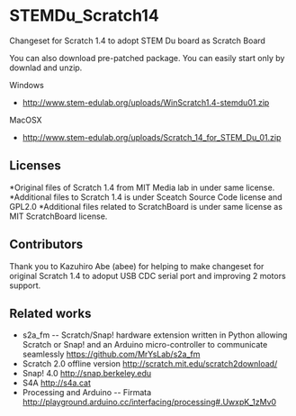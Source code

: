 STEMDu_Scratch14
================

Changeset for Scratch 1.4 to adopt STEM Du board as Scratch Board

You can also download pre-patched package. You can easily start only by downlad and unzip.

Windows
* http://www.stem-edulab.org/uploads/WinScratch1.4-stemdu01.zip 

MacOSX
* http://www.stem-edulab.org/uploads/Scratch_14_for_STEM_Du_01.zip 

Licenses
--------
*Original files of Scratch 1.4 from MIT Media lab in under same license.
*Additional files to Scratch 1.4 is under Sceatch Source Code license and GPL2.0
*Additional files related to ScratchBoard is under same license as MIT ScratchBoard license.

Contributors
-------------
Thank you to Kazuhiro Abe (abee) for helping to make changeset for original Scratch 1.4 to adoput USB CDC serial port and improving 2 motors support.

Related works
-------------
- s2a_fm -- Scratch/Snap! hardware extension written in Python allowing Scratch or Snap! and an Arduino micro-controller to communicate seamlessly https://github.com/MrYsLab/s2a_fm
- Scratch 2.0 offline version http://scratch.mit.edu/scratch2download/
- Snap! 4.0 http://snap.berkeley.edu
- S4A http://s4a.cat
- Processing and Arduino -- Firmata http://playground.arduino.cc/interfacing/processing#.UwxpK_1zMv0
